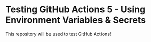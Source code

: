 # Testing GitHub Actions 5 - Using Environment Variables & Secrets

This repository will be used to test GitHub Actions!